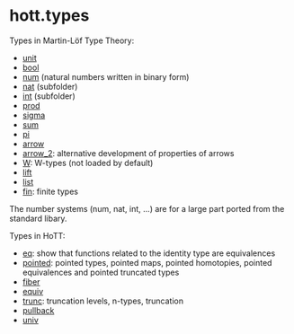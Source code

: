hott.types
==========

Types in Martin-Lӧf Type Theory:

* [unit](unit.hlean)
* [bool](bool.hlean)
* [num](num.hlean) (natural numbers written in binary form)
* [nat](nat/nat.md) (subfolder)
* [int](int/int.md) (subfolder)
* [prod](prod.hlean)
* [sigma](sigma.hlean)
* [sum](sum.hlean)
* [pi](pi.hlean)
* [arrow](arrow.hlean)
* [arrow_2](arrow_2.hlean): alternative development of properties of arrows
* [W](W.hlean): W-types (not loaded by default)
* [lift](lift.hlean)
* [list](list.hlean)
* [fin](fin.hlean): finite types

The number systems (num, nat, int, ...) are for a large part ported from the standard libary.

Types in HoTT:

* [eq](eq.hlean): show that functions related to the identity type are equivalences
* [pointed](pointed.hlean): pointed types, pointed maps, pointed homotopies, pointed equivalences and pointed truncated types
* [fiber](fiber.hlean)
* [equiv](equiv.hlean)
* [trunc](trunc.hlean): truncation levels, n-types, truncation
* [pullback](pullback.hlean)
* [univ](univ.hlean)